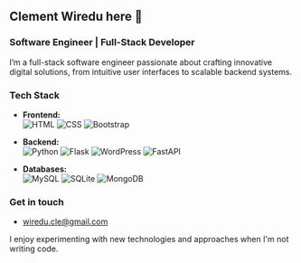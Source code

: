 ## Clement Wiredu here 👋
### Software Engineer | Full-Stack Developer
I’m a full-stack software engineer passionate about crafting innovative digital solutions, from intuitive user interfaces to scalable backend systems.

### Tech Stack
- **Frontend:**  
  ![HTML](https://img.shields.io/badge/HTML5-E34F26?style=for-the-badge&logo=html5&logoColor=white)
  ![CSS](https://img.shields.io/badge/CSS3-1572B6?style=for-the-badge&logo=css3&logoColor=white)
  ![Bootstrap](https://img.shields.io/badge/Bootstrap-7952B3?style=for-the-badge&logo=bootstrap&logoColor=white)

- **Backend:**  
  ![Python](https://img.shields.io/badge/Python-3776AB?style=for-the-badge&logo=python&logoColor=white)
  ![Flask](https://img.shields.io/badge/Flask-000000?style=for-the-badge&logo=flask&logoColor=white)
  ![WordPress](https://img.shields.io/badge/WordPress-21759B?style=for-the-badge&logo=wordpress&logoColor=white)
  ![FastAPI](https://img.shields.io/badge/FastAPI-009688?style=for-the-badge&logo=fastapi&logoColor=white)

- **Databases:**  
  ![MySQL](https://img.shields.io/badge/MySQL-4479A1?style=for-the-badge&logo=mysql&logoColor=white)
  ![SQLite](https://img.shields.io/badge/SQLite-003B57?style=for-the-badge&logo=sqlite&logoColor=white)
  ![MongoDB](https://img.shields.io/badge/MongoDB-4EA94B?style=for-the-badge&logo=mongodb&logoColor=white)


### Get in touch
 - wiredu.cle@gmail.com


I enjoy experimenting with new technologies and approaches when I'm not writing code.
